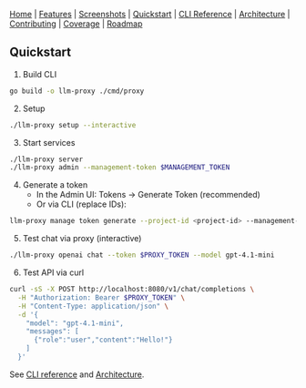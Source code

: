 [Home](./index.md) | [Features](./features.md) | [Screenshots](./screenshots.md) | [Quickstart](./quickstart.md) | [CLI Reference](./cli-reference.md) | [Architecture](./architecture.md) | [Contributing](./contributing.md) | [Coverage](./coverage/) | [Roadmap](../PLAN.md)

## Quickstart

1) Build CLI
```bash
go build -o llm-proxy ./cmd/proxy
```

2) Setup
```bash
./llm-proxy setup --interactive
```

3) Start services
```bash
./llm-proxy server
./llm-proxy admin --management-token $MANAGEMENT_TOKEN
```

4) Generate a token
   - In the Admin UI: Tokens → Generate Token (recommended)
   - Or via CLI (replace IDs):
```bash
llm-proxy manage token generate --project-id <project-id> --management-token $MANAGEMENT_TOKEN --duration 1440
```

5) Test chat via proxy (interactive)
```bash
./llm-proxy openai chat --token $PROXY_TOKEN --model gpt-4.1-mini
```

6) Test API via curl
```bash
curl -sS -X POST http://localhost:8080/v1/chat/completions \
  -H "Authorization: Bearer $PROXY_TOKEN" \
  -H "Content-Type: application/json" \
  -d '{
    "model": "gpt-4.1-mini",
    "messages": [
      {"role":"user","content":"Hello!"}
    ]
  }'
```

See [CLI reference](./cli-reference.md) and [Architecture](./architecture.md).


